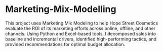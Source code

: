 # Marketing-Mix-Modelling
This project uses Marketing Mix Modeling to help Hope Street Cosmetics evaluate the ROI of its marketing efforts across online, offline, and other channels. Using Python and Excel-based tools, I decomposed sales into baseline and incremental drivers, identified high-performing tactics, and provided recommendations for optimal budget allocation.

